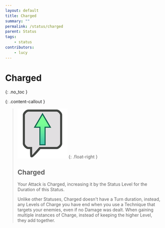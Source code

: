 ```yaml
---
layout: default
title: Charged
summary: ""
permalink: /status/charged
parent: Status
tags:
    - status
contributors:
    - lucy
---
```


# Charged
{: .no_toc }

{: .content-callout }
> ![](../assets/images/status/charged.png)
> {: .float-right }
> ## Charged
> 
> Your Attack is Charged, increasing it by the Status Level for the Duration of this Status.  
>
> Unlike other Statuses, Charged doesn't have a Turn duration, instead, any Levels of Charge you have end when you use a Technique that targets your enemies, even if no Damage was dealt.
> When gaining multiple instances of Charge, instead of keeping the higher Level, they add together.
